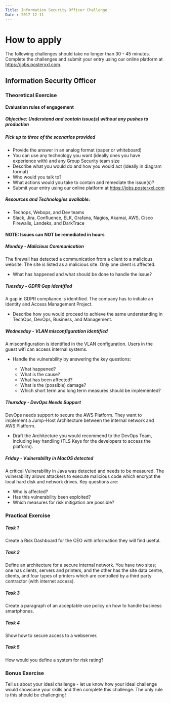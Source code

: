 ```yaml
---
Title: Information Security Officer Challenge
Date : 2017-12-11
---
```

# How to apply

The following challenges should take no longer than 30 - 45 minutes. Complete the challenges and submit your entry using our online platform at https://jobs.posterxxl.com.


## Information Security Officer


### Theoretical Exercise
#### Evaluation rules of engagement
##### Objective: Understand and contain issue(s) without any pushes to production

##### Pick up to three of the scenarios provided

* Provide the answer in an analog format (paper or whiteboard)
* You can use any technology you want (ideally ones you have experience with) and any Group Security team size
* Describe what you would do and how you would act (ideally in diagram format)
* Who would you talk to?
* What actions would you take to contain and remediate the issue(s)?
* Submit your entry using our online platform at https://jobs.posterxxl.com

##### Resources and Technologies available:

* Techops, Webops, and Dev teams
* Slack, Jira, Confluence, ELK, Grafana, Nagios, Akamai, AWS, Cisco Firewalls, Landeks, and DarkTrace

#### NOTE: Issues can NOT be remediated in hours

##### Monday - Malicious Communication
The firewall has detected a communication from a client to a malicious website. The site is listed as a malicious site. Only one client is affected.

- What has happened and what should be done to handle the issue?

##### Tuesday	- GDPR Gap identified	
A gap in GDPR compliance is identified. The company has to initiate an Identity and Access Management Project. 

- Describe how you would proceed to achieve the same understanding in TechOps, DevOps, Business, and Management.

##### Wednesday	- VLAN misconfiguration identified	
A misconfiguration is identified in the VLAN configuration. Users in the guest wifi can access internal systems.

- Handle the vulnerability by answering the key questions: 

  - What happened? 
  - What is the cause? 
  - What has been affected? 
  - What is the (possible) damage? 
  - Which short term and long term measures should be implemented?

##### Thursday - DevOps Needs Support
DevOps needs support to secure the AWS Platform. They want to implement a Jump-Host Architecture between the internal network and AWS Platform.

- Draft the Architecture you would recommend to the DevOps Team, including key handling (TLS Keys for the developers to access the platform).

##### Friday - Vulnerability in MacOS detected
A critical Vulnerability in Java was detected and needs to be measured. The vulnerability allows attackers to execute malicious code which encrypt the local hard disk and network drives.
Key questions are: 

- Who is affected? 
- Has this vulnerability been exploited? 
- Which measures for risk mitigation are possible?

### Practical Exercise

##### Task 1	
Create a Risk Dashboard for the CEO with information they will find useful. 

##### Task 2	
Define an architecture for a secure internal network. You have two sites; one has clients, servers and printers, and the other has the site data centre, clients, and four types of printers which are controlled by a third party contractor (with internet access).

##### Task 3	
Create a paragraph of an acceptable use policy on how to handle business smartphones.

##### Task 4	
Show how to secure access to a webserver.

##### Task 5	
How would you define a system for risk rating?

### Bonus Exercise
Tell us about your ideal challenge - let us know how your ideal challenge would showcase your skills and then complete this challenge. The only rule is this should be challenging!
